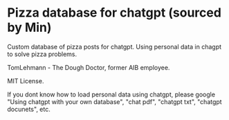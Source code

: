 # Pizza database for chatgpt (sourced by Min)

Custom database of pizza posts for chatgpt. Using personal data in chagpt to solve pizza problems.

TomLehmann - The Dough Doctor, former AIB employee. 

MIT License.

If you dont know how to load personal data using chatgpt, please google 
"Using chatgpt with your own database",
"chat pdf", 
"chatgpt txt", 
"chatgpt docunets", 
etc. 
